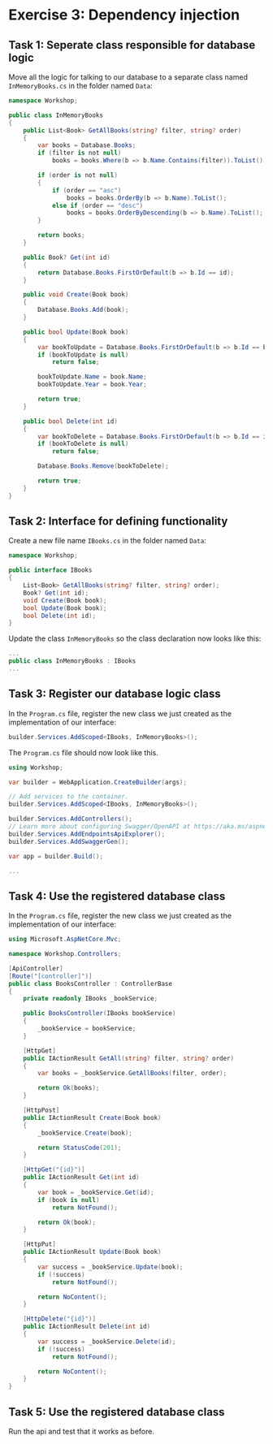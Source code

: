 # Exercise 3: Dependency injection

## Task 1: Seperate class responsible for database logic
Move all the logic for talking to our database to a separate class named `InMemoryBooks.cs` in the folder named `Data`:
```csharp
namespace Workshop;

public class InMemoryBooks
{
    public List<Book> GetAllBooks(string? filter, string? order)
    {
        var books = Database.Books;
        if (filter is not null)
            books = books.Where(b => b.Name.Contains(filter)).ToList();

        if (order is not null)
        {
            if (order == "asc")
                books = books.OrderBy(b => b.Name).ToList();
            else if (order == "desc")
                books = books.OrderByDescending(b => b.Name).ToList();
        }

        return books;
    }

    public Book? Get(int id)
    {
        return Database.Books.FirstOrDefault(b => b.Id == id);
    }

    public void Create(Book book)
    {
        Database.Books.Add(book);
    }

    public bool Update(Book book)
    {
        var bookToUpdate = Database.Books.FirstOrDefault(b => b.Id == book.Id);
        if (bookToUpdate is null)
            return false;

        bookToUpdate.Name = book.Name;
        bookToUpdate.Year = book.Year;

        return true;
    }

    public bool Delete(int id)
    {
        var bookToDelete = Database.Books.FirstOrDefault(b => b.Id == id);
        if (bookToDelete is null)
            return false;

        Database.Books.Remove(bookToDelete);

        return true;
    }
}
```

## Task 2: Interface for defining functionality
Create a new file name `IBooks.cs` in the folder named `Data`:
```csharp
namespace Workshop;

public interface IBooks
{
    List<Book> GetAllBooks(string? filter, string? order);
    Book? Get(int id);
    void Create(Book book);
    bool Update(Book book);
    bool Delete(int id);
}
```

Update the class `InMemoryBooks` so the class declaration now looks like this:

```csharp
...
public class InMemoryBooks : IBooks
...
```

## Task 3: Register our database logic class
In the `Program.cs` file, register the new class we just created as the implementation of our interface:

```csharp
builder.Services.AddScoped<IBooks, InMemoryBooks>();
```

The `Program.cs` file should now look like this.

```csharp
using Workshop;

var builder = WebApplication.CreateBuilder(args);

// Add services to the container.
builder.Services.AddScoped<IBooks, InMemoryBooks>();

builder.Services.AddControllers();
// Learn more about configuring Swagger/OpenAPI at https://aka.ms/aspnetcore/swashbuckle
builder.Services.AddEndpointsApiExplorer();
builder.Services.AddSwaggerGen();

var app = builder.Build();

...
```

## Task 4: Use the registered database class
In the `Program.cs` file, register the new class we just created as the implementation of our interface:

```csharp
using Microsoft.AspNetCore.Mvc;

namespace Workshop.Controllers;

[ApiController]
[Route("[controller]")]
public class BooksController : ControllerBase
{
    private readonly IBooks _bookService;

    public BooksController(IBooks bookService)
    {
        _bookService = bookService;
    }

    [HttpGet]
    public IActionResult GetAll(string? filter, string? order)
    {
        var books = _bookService.GetAllBooks(filter, order);

        return Ok(books);
    }

    [HttpPost]
    public IActionResult Create(Book book)
    {
        _bookService.Create(book);

        return StatusCode(201);
    }

    [HttpGet("{id}")]
    public IActionResult Get(int id)
    {
        var book = _bookService.Get(id);
        if (book is null)
            return NotFound();

        return Ok(book);
    }

    [HttpPut]
    public IActionResult Update(Book book)
    {
        var success = _bookService.Update(book);
        if (!success)
            return NotFound();

        return NoContent();
    }

    [HttpDelete("{id}")]
    public IActionResult Delete(int id)
    {
        var success = _bookService.Delete(id);
        if (!success)
            return NotFound();

        return NoContent();
    }
}
```

## Task 5: Use the registered database class
Run the api and test that it works as before.